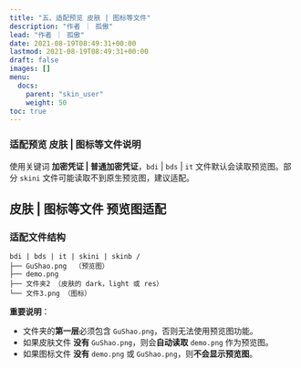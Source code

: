 ```yaml
---
title: "五、适配预览 皮肤 | 图标等文件"
description: "作者 ｜ 孤傲"
lead: "作者 ｜ 孤傲"
date: 2021-08-19T08:49:31+00:00
lastmod: 2021-08-19T08:49:31+00:00
draft: false
images: []
menu:
  docs:
    parent: "skin_user"
    weight: 50
toc: true
---
```


### 适配预览 皮肤 | 图标等文件说明

使用关键词 **加密凭证 | 普通加密凭证**，`bdi` | `bds` | `it` 文件默认会读取预览图。部分 `skini` 文件可能读取不到原生预览图，建议适配。

## 皮肤 | 图标等文件 预览图适配

### 适配文件结构

```plaintext
bdi | bds | it | skini | skinb /
├── GuShao.png  （预览图）
├── demo.png
├── 文件夹2 （皮肤的 dark，light 或 res）
└── 文件3.png （图标）
```

**重要说明**：

- 文件夹的**第一层**必须包含 `GuShao.png`，否则无法使用预览图功能。
- 如果皮肤文件 **没有** `GuShao.png`，则会**自动读取** `demo.png` 作为预览图。
- 如果图标文件 **没有** `demo.png` 或 `GuShao.png`，则**不会显示预览图**。
